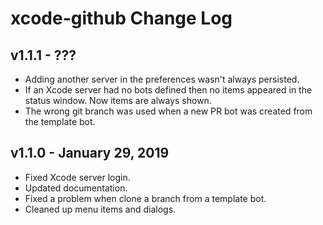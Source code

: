 # xcode-github Change Log

## v1.1.1 - ???
* Adding another server in the preferences wasn't always persisted.
* If an Xcode server had no bots defined then no items appeared in the status window. Now items are always shown.
* The wrong git branch was used when a new PR bot was created from the template bot.

## v1.1.0 - January 29, 2019
* Fixed Xcode server login.
* Updated documentation.
* Fixed a problem when clone a branch from a template bot.
* Cleaned up menu items and dialogs.

